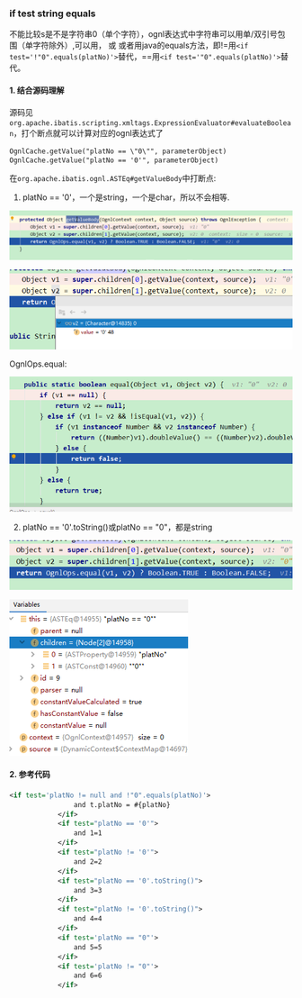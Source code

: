 ### if test string equals
<if test="s=='0'">不能比较s是不是字符串0（单个字符），ognl表达式中字符串可以用单/双引号包围（单字符除外）,可以用<if test='s=="0"'>，
或<if test="s=='0'.toString()"> 或者用java的equals方法，即!=用`<if test='!"0".equals(platNo)'>`替代，==用`<if test='"0".equals(platNo)'>`替代。

#### 1. 结合源码理解
源码见`org.apache.ibatis.scripting.xmltags.ExpressionEvaluator#evaluateBoolean`，打个断点就可以计算对应的ognl表达式了
```
OgnlCache.getValue("platNo == \"0\"", parameterObject)
OgnlCache.getValue("platNo == '0'", parameterObject)
```

在`org.apache.ibatis.ognl.ASTEq#getValueBody`中打断点:



1. platNo == '0'，一个是string，一个是char，所以不会相等.

![image-20200521171811071](mybatis.assets/image-20200521171811071.png)

![image-20200521171837422](mybatis.assets/image-20200521171837422.png)

OgnlOps.equal:

![image-20200521173859830](mybatis.assets/image-20200521173859830.png)

2. platNo == '0'.toString()或platNo == "0"，都是string
   

![image-20200521172119860](mybatis.assets/image-20200521172119860.png)

![image-20200521172251622](mybatis.assets/image-20200521172251622.png)


#### 2. 参考代码
```xml
<if test='platNo != null and !"0".equals(platNo)'>
                and t.platNo = #{platNo}
            </if>
            <if test="platNo == '0'">
                and 1=1
            </if>
            <if test="platNo != '0'">
                and 2=2
            </if>
            <if test="platNo == '0'.toString()">
                and 3=3
            </if>
            <if test="platNo != '0'.toString()">
                and 4=4
            </if>
            <if test='platNo == "0"'>
                and 5=5
            </if>
            <if test='platNo != "0"'>
                and 6=6
            </if>
```

